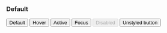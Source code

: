 <h3 class="site-preview-heading">Default</h6>
<button class="usa-button ">Default</button>
<button class="usa-button  usa-button--hover">Hover</button>
<button class="usa-button  usa-button--active">Active</button>
<button class="usa-button  usa-focus">Focus</button>
<button class="usa-button " disabled>Disabled</button>
<button class="usa-button  usa-button--unstyled">Unstyled button</button>